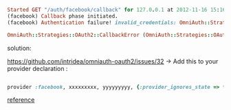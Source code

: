 
```ruby
Started GET "/auth/facebook/callback" for 127.0.0.1 at 2012-11-16 15:16:03 -0600
(facebook) Callback phase initiated.
(facebook) Authentication failure! invalid_credentials: OmniAuth::Strategies::OAuth2::CallbackError, OmniAuth::Strategies::OAuth2::CallbackError

OmniAuth::Strategies::OAuth2::CallbackError (OmniAuth::Strategies::OAuth2::CallbackError)

```


solution:


https://github.com/intridea/omniauth-oauth2/issues/32 -> Add this to your provider declaration : 

```ruby

provider :facebook, xxxxxxxxx, yyyyyyyyy, {:provider_ignores_state => true}

```

[reference](http://stackoverflow.com/questions/13425757/rails-facebook-login-error-with-omniauth-facebook-omniauthstrategiesoauth2)


